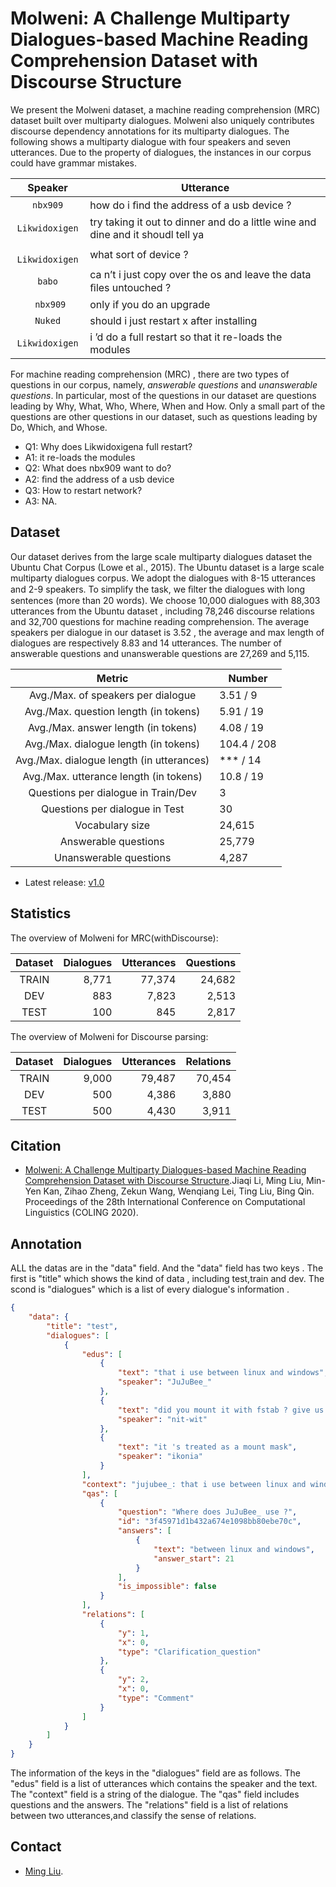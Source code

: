 # Molweni: A Challenge Multiparty Dialogues-based Machine Reading Comprehension Dataset with Discourse Structure 

We present the Molweni dataset, a machine reading comprehension (MRC) dataset built over multiparty dialogues.
Molweni also uniquely contributes discourse dependency annotations for its multiparty dialogues.
The following shows a multiparty dialogue with four speakers and seven utterances. Due to the property of dialogues, the instances in our corpus could have grammar mistakes. 

| Speaker | Utterance |
|:-------:|-----------|
| `nbx909` |  how do i ﬁnd the address of a usb device ? |
| `Likwidoxigen` | try taking it out to dinner and do a little wine and dine and it shoudl tell ya |
| ` Likwidoxigen` | what sort of device ? |
| `babo` | ca n’t i just copy over the os and leave the data ﬁles untouched ? |
| ` nbx909` | only if you do an upgrade |
| `Nuked` | should i just restart x after installing |
| `Likwidoxigen` | i ’d do a full restart so that it re-loads the modules |

For machine reading comprehension (MRC) , there are two types of questions in our corpus, namely, *answerable questions* and *unanswerable questions*. 
In particular, most of the questions in our dataset are questions leading by Why, What, Who, Where, When and How. Only a small part of the questions are other questions in our dataset, such as questions leading by Do, Which, and Whose. 


* Q1: Why does Likwidoxigena full restart? 
* A1: it re-loads the modules
* Q2: What does nbx909 want to do?
* A2: ﬁnd the address of a usb device 
* Q3: How to restart network?
* A3: NA.



## Dataset

Our dataset derives from the large scale multiparty dialogues dataset the Ubuntu Chat Corpus (Lowe et al., 2015). The Ubuntu dataset is a large scale multiparty dialogues corpus. We adopt the dialogues with 8-15 utterances and 2-9 speakers. To simplify the task, we ﬁlter the dialogues with long sentences (more than 20 words).
We choose 10,000 dialogues with 88,303 utterances from the Ubuntu dataset , including 78,246 discourse relations and 32,700 questions for machine reading comprehension. 
The average speakers per dialogue in our dataset is 3.52 , the average and max length of dialogues are respectively 8.83 and 14 utterances. The number of answerable questions and unanswerable questions are 27,269 and 5,115. 

| Metric | Number |
|:-------:|-----------|
| Avg./Max. of speakers per dialogue | 3.51 / 9 |
| Avg./Max. question length (in tokens) | 5.91 / 19 |
| Avg./Max. answer length (in tokens) | 4.08 / 19 |
| Avg./Max. dialogue length (in tokens)  | 104.4 / 208 |
| Avg./Max. dialogue length (in utterances) | *** / 14 |
| Avg./Max. utterance length (in tokens) | 10.8 / 19 |
| Questions per dialogue in Train/Dev | 3 |
| Questions per dialogue in Test | 30 |
| Vocabulary size | 24,615 |
| Answerable questions | 25,779 |
| Unanswerable questions | 4,287 |
* Latest release: [v1.0](https://github.com/HIT-SCIR/Molweni)

## Statistics

The overview of Molweni for MRC(withDiscourse):

| Dataset | Dialogues | Utterances | Questions |
| :-----: | --------: | --------: | ------: |
|   TRAIN   |     8,771 | 77,374 |  24,682 |
|   DEV   |       883 |     7,823 |   2,513 |
|   TEST   |       100 |     845 |     2,817 |


The overview of Molweni for Discourse parsing:

| Dataset | Dialogues | Utterances | Relations |
| :-----: | --------: | --------: | ------: |
|   TRAIN   |   9,000 | 79,487 |  70,454 |
|   DEV   |     500 |     4,386 |  3,880 |
|   TEST   |    500 |     4,430 |  3,911 |


## Citation
* [Molweni: A Challenge Multiparty Dialogues-based Machine Reading Comprehension Dataset with Discourse Structure](https://arxiv.org/abs/2004.05080).Jiaqi Li, Ming Liu, Min-Yen Kan, Zihao Zheng, Zekun Wang, Wenqiang Lei, Ting Liu, Bing Qin. Proceedings of the 28th International Conference on Computational Linguistics (COLING  2020).


## Annotation
ALL the datas are in the "data" field. And the "data" field has two keys . The first is "title" which shows the kind of data , including test,train and dev.
The scond is "dialogues" which is a list of every dialogue's information .

```json
{
    "data": {
        "title": "test", 
        "dialogues": [
            {
                "edus": [
                    {
                        "text": "that i use between linux and windows", 
                        "speaker": "JuJuBee_"
                    }, 
                    {
                        "text": "did you mount it with fstab ? give us a pastebin of the fstab that is probably it eh.EMOJI", 
                        "speaker": "nit-wit"
                    }, 
                    {
                        "text": "it 's treated as a mount mask", 
                        "speaker": "ikonia"
                    }
                ], 
                "context": "jujubee_: that i use between linux and windows nit-wit: did you mount it with fstab ? give us a pastebin of the fstab that is probably it eh.emoji ikonia: it 's treated as a mount mask", 
                "qas": [
                    {
                        "question": "Where does JuJuBee_ use ?", 
                        "id": "3f45971d1b432a674e1098bb80ebe70c", 
                        "answers": [
                            {
                                "text": "between linux and windows", 
                                "answer_start": 21
                            }
                        ], 
                        "is_impossible": false
                    }
                ], 
                "relations": [
                    {
                        "y": 1, 
                        "x": 0, 
                        "type": "Clarification_question"
                    }, 
                    {
                        "y": 2, 
                        "x": 0, 
                        "type": "Comment"
                    }
                ]
            }
        ]
    }
}
```
The information of the keys in the "dialogues" field are as follows.
The "edus" field is a list of utterances which contains the speaker and the text.
The "context" field is a string of the dialogue.
The "qas" field includes questions and the answers.
The "relations" field is a list of relations between two utterances,and classify the sense of relations.

## Contact

* [Ming Liu](http://homepage.hit.edu.cn/liuming1981).
